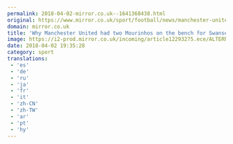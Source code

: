 ```yaml
---
permalink: 2018-04-02-mirror.co.uk--1641368438.html
original: https://www.mirror.co.uk/sport/football/news/manchester-united-boss-jose-mourinho-12293076
domain: mirror.co.uk
title: 'Why Manchester United had two Mourinhos on the bench for Swansea clash'
image: https://i2-prod.mirror.co.uk/incoming/article12293275.ece/ALTERNATES/s1200/Manchester-United-v-Swansea-City-Premier-League.jpg
date: 2018-04-02 19:35:28
category: sport
translations: 
 - 'es'
 - 'de'
 - 'ru'
 - 'ja'
 - 'fr'
 - 'it'
 - 'zh-CN'
 - 'zh-TW'
 - 'ar'
 - 'pt'
 - 'hy'
---
```



